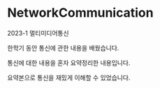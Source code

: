 # NetworkCommunication
2023-1 멀티미디어통신

한학기 동안 통신에 관한 내용을 배웠습니다.

통신에 대한 내용을 혼자 요약정리한 내용입니다. 

요약본으로 통신을 재밌게 이해할 수 있었습니다. 
